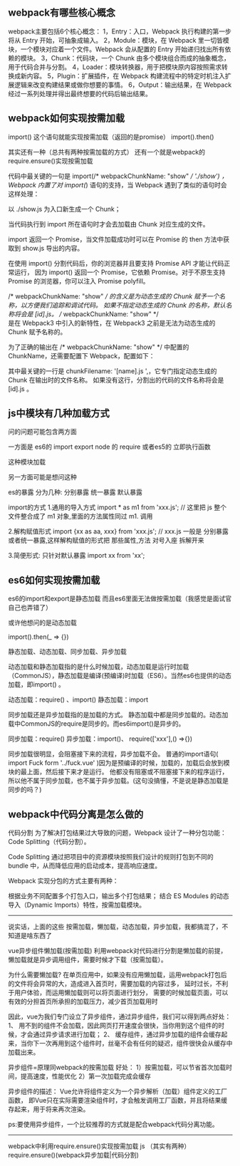 ## webpack有哪些核心概念


webpack主要包括6个核心概念：
1，Entry：入口，Webpack 执行构建的第一步将从 Entry 开始，可抽象成输入。
2，Module：模块，在 Webpack 里一切皆模块，一个模块对应着一个文件。Webpack 会从配置的 Entry 开始递归找出所有依赖的模块。
3，Chunk：代码块，一个 Chunk 由多个模块组合而成的抽象概念，用于代码合并与分割。
4，Loader：模块转换器，用于把模块原内容按照需求转换成新内容。
5，Plugin：扩展插件，在 Webpack 构建流程中的特定时机注入扩展逻辑来改变构建结果或做你想要的事情。
6，Output：输出结果，在 Webpack 经过一系列处理并得出最终想要的代码后输出结果。



## webpack如何实现按需加载

import() 这个语句就能实现按需加载（返回的是promise）
import().then()


其实还有一种（总共有两种按需加载的方式）
还有一个就是webpack的 require.ensure()实现按需加载




代码中最关键的一句是  import(/* webpackChunkName: "show" */ './show') ，
Webpack 内置了对  import(*)  语句的支持，当 Webpack 遇到了类似的语句时会这样处理：

以  ./show.js  为入口新生成一个 Chunk；

当代码执行到  import  所在语句时才会去加载由 Chunk 对应生成的文件。

import 返回一个 Promise，当文件加载成功时可以在 Promise 的  then  方法中获取到  show.js  导出的内容。

在使用 import() 分割代码后，你的浏览器并且要支持 Promise API 才能让代码正常运行， 
因为 import() 返回一个 Promise，它依赖 Promise。对于不原生支持 Promise 的浏览器，你可以注入 Promise polyfill。

/* webpackChunkName: "show" */  的含义是为动态生成的 Chunk 赋予一个名称，以方便我们追踪和调试代码。 
如果不指定动态生成的 Chunk 的名称，默认名称将会是  [id].js。 /* webpackChunkName: "show" */  
是在 Webpack3 中引入的新特性，在 Webpack3 之前是无法为动态生成的 Chunk 赋予名称的。

为了正确的输出在  /* webpackChunkName: "show" */  中配置的 ChunkName，还需要配置下 Webpack，配置如下：


其中最关键的一行是  chunkFilename: '[name].js ',，它专门指定动态生成的 Chunk 在输出时的文件名称。 
如果没有这行，分割出的代码的文件名称将会是  [id].js 。





## js中模块有几种加载方式

问的问题可能包含两方面

一方面是 es6的 import export
node 的 require
或者es5的 立即执行函数

这种模块加载


另一方面可能是想问这种

es的暴露 分为几种:
  分别暴露
  统一暴露
  默认暴露


import的方式
  1.通用的导入方式
    import * as m1 from 'xxx.js'; // 这里把 js 整个文件整合成了 m1 对象,里面的方法属性同过 m1. 调用

  2.解构赋值形式
    import {xx as aa, xxx} from 'xxx.js'; // xxx.js 一般是 分别暴露或者统一暴露,这样解构赋值的形式把 那些属性,方法 对号入座 拆解开来

  3.简便形式: 只针对默认暴露
    import xx from 'xx';



## es6如何实现按需加载

es6的import和export是静态加载
而且es6里面无法做按需加载（我感觉是面试官自己也弄错了）


或许他想问的是动态加载

import().then(_ => {})

静态加载、动态加载、同步加载、异步加载

动态加载和静态加载指的是什么时候加载，动态加载是运行时加载（CommonJS），静态加载是编译(预编译)时加载（ES6）。当然es6也提供的动态加载，即import() 。

动态加载：require() 、import()
静态加载：import

同步加载还是异步加载指的是加载的方式。 静态加载中都是同步加载的。动态加载中CommonJS的require是同步的。而es6import()是异步的。

同步加载：require()
异步加载：import()、 require(['xxx'],() =>{})

同步加载很明显，会阻塞接下来的流程，异步加载不会。
普通的import语句( import Fuck form '../fuck.vue' )因为是预编译的时候，加载的，加载后会放到模块的最上面，然后接下来才是运行。
他都没有阻塞或不阻塞接下来的程序运行，所以他不属于同步加载，也不属于异步加载。(这句没搞懂，不是说是静态加载是同步的吗？)




## webpack中代码分离是怎么做的

代码分割
为了解决打包结果过大导致的问题，Webpack 设计了一种分包功能：Code Splitting（代码分割）。

Code Splitting 通过把项目中的资源模块按照我们设计的规则打包到不同的 bundle 中，从而降低应用的启动成本，提高响应速度。

Webpack 实现分包的方式主要有两种：

根据业务不同配置多个打包入口，输出多个打包结果；
结合 ES Modules 的动态导入（Dynamic Imports）特性，按需加载模块。



----

说实话，上面的这些 按需加载，懒加载，动态加载，异步加载，我都搞混了，不知道是啥东西了



vue异步组件懒加载(按需加载)
利用webpack对代码进行分割是懒加载的前提，懒加载就是异步调用组件，需要时候才下载（按需加载）。


为什么需要懒加载?
在单页应用中，如果没有应用懒加载，运用webpack打包后的文件将会异常的大，造成进入首页时，需要加载的内容过多，
延时过长，不利于用户体验，而运用懒加载则可以将页面进行划分，
需要的时候加载页面，可以有效的分担首页所承担的加载压力，减少首页加载用时



因此，vue为我们专门设立了异步组件，通过异步组件，我们可以得到两点好处：
1、 用不到的组件不会加载，因此网页打开速度会很快，当你用到这个组件的时候，才会通过异步请求进行加载；
2、 缓存组件，通过异步加载的组件会缓存起来，当你下一次再用到这个组件时，丝毫不会有任何的疑迟，组件很快会从缓存中加载出来。


异步组件=原理同webpack的按需加载
好处：
1）按需加载，可以节省首次加载时间，提高速度，性能优化
2）第一次加载完成会缓存


异步组件的描述：
Vue允许将组件定义为一个异步解析（加载）组件定义的工厂函数，
即Vue只在实际需要渲染组件时，才会触发调用工厂函数，并且将结果缓存起来，用于将来再次渲染。


ps:要使用异步组件，一个比较推荐的方式就是配合webpack代码分离功能。




----


webpack中利用require.ensure()实现按需加载  js （其实有两种）
require.ensure()(webpack异步加载|代码分割)












